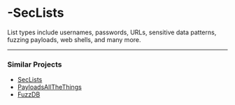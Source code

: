 # -SecLists
List types include usernames, passwords, URLs, sensitive data patterns, fuzzing payloads, web shells, and many more.

- - -

### Similar Projects

* [SecLists](https://github.com/danielmiessler/SecLists)
* [PayloadsAllTheThings](https://github.com/swisskyrepo/PayloadsAllTheThings)
* [FuzzDB](https://github.com/fuzzdb-project/fuzzdb)
